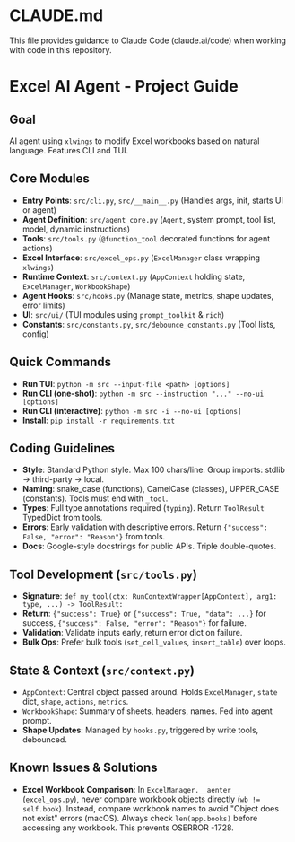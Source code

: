 # CLAUDE.md

This file provides guidance to Claude Code (claude.ai/code) when working with code in this repository.

# Excel AI Agent - Project Guide

## Goal

AI agent using `xlwings` to modify Excel workbooks based on natural language. Features CLI and TUI.

## Core Modules

* **Entry Points**: `src/cli.py`, `src/__main__.py` (Handles args, init, starts UI or agent)
* **Agent Definition**: `src/agent_core.py` (`Agent`, system prompt, tool list, model, dynamic instructions)
* **Tools**: `src/tools.py` (`@function_tool` decorated functions for agent actions)
* **Excel Interface**: `src/excel_ops.py` (`ExcelManager` class wrapping `xlwings`)
* **Runtime Context**: `src/context.py` (`AppContext` holding state, `ExcelManager`, `WorkbookShape`)
* **Agent Hooks**: `src/hooks.py` (Manage state, metrics, shape updates, error limits)
* **UI**: `src/ui/` (TUI modules using `prompt_toolkit` & `rich`)
* **Constants**: `src/constants.py`, `src/debounce_constants.py` (Tool lists, config)

## Quick Commands

* **Run TUI**: `python -m src --input-file <path> [options]`
* **Run CLI (one-shot)**: `python -m src --instruction "..." --no-ui [options]`
* **Run CLI (interactive)**: `python -m src -i --no-ui [options]`
* **Install**: `pip install -r requirements.txt`

## Coding Guidelines

* **Style**: Standard Python style. Max 100 chars/line. Group imports: stdlib → third-party → local.
* **Naming**: snake_case (functions), CamelCase (classes), UPPER_CASE (constants). Tools must end with `_tool`.
* **Types**: Full type annotations required (`typing`). Return `ToolResult` TypedDict from tools.
* **Errors**: Early validation with descriptive errors. Return `{"success": False, "error": "Reason"}` from tools.
* **Docs**: Google-style docstrings for public APIs. Triple double-quotes.

## Tool Development (`src/tools.py`)

* **Signature**: `def my_tool(ctx: RunContextWrapper[AppContext], arg1: type, ...) -> ToolResult:`
* **Return**: `{"success": True}` or `{"success": True, "data": ...}` for success, `{"success": False, "error": "Reason"}` for failure.
* **Validation**: Validate inputs early, return error dict on failure.
* **Bulk Ops**: Prefer bulk tools (`set_cell_values`, `insert_table`) over loops.

## State & Context (`src/context.py`)

* `AppContext`: Central object passed around. Holds `ExcelManager`, `state` dict, `shape`, `actions`, `metrics`.
* `WorkbookShape`: Summary of sheets, headers, names. Fed into agent prompt.
* **Shape Updates**: Managed by `hooks.py`, triggered by write tools, debounced.

## Known Issues & Solutions

* **Excel Workbook Comparison**: In `ExcelManager.__aenter__` (`excel_ops.py`), never compare workbook objects directly (`wb != self.book`). Instead, compare workbook names to avoid "Object does not exist" errors (macOS). Always check `len(app.books)` before accessing any workbook. This prevents OSERROR -1728.